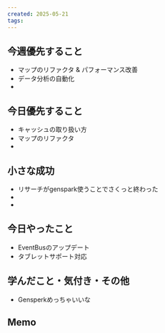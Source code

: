 ```yaml
---
created: 2025-05-21
tags:
---
```


## 今週優先すること
- マップのリファクタ & パフォーマンス改善
- データ分析の自動化
- 

## 今日優先すること
- キャッシュの取り扱い方
- マップのリファクタ
- 

## 小さな成功
- リサーチがgenspark使うことでさくっと終わった
- 
- 

## 今日やったこと
- EventBusのアップデート
- タブレットサポート対応

## 学んだこと・気付き・その他
- Gensperkめっちゃいいな


## Memo
